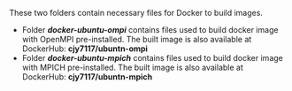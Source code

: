 These two folders contain necessary files for Docker to build images.

* Folder ***docker-ubuntu-ompi*** contains files used to build docker image with OpenMPI pre-installed. The built image is also available at DockerHub: **cjy7117/ubuntn-ompi**
* Folder ***docker-ubuntu-mpich*** contains files used to build docker image with MPICH pre-installed. The built image is also available at DockerHub: **cjy7117/ubuntn-mpich**